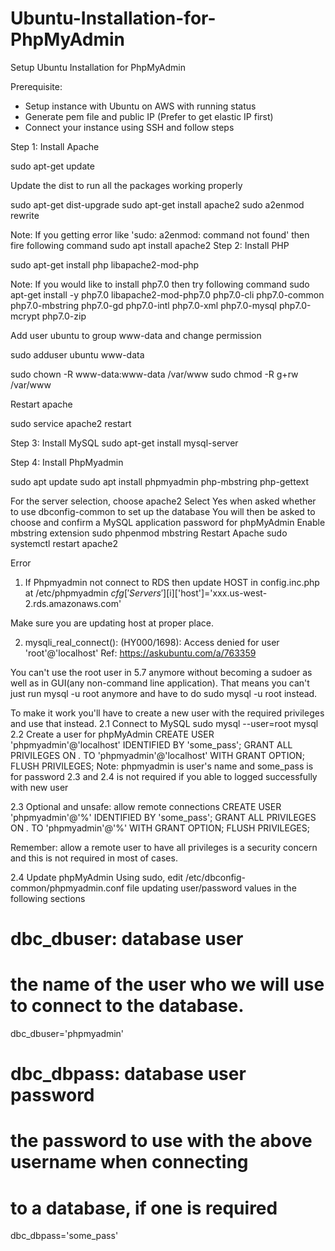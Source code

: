 # Ubuntu-Installation-for-PhpMyAdmin
Setup Ubuntu Installation for PhpMyAdmin

Prerequisite:
- Setup instance with Ubuntu on AWS with running status
- Generate pem file and public IP (Prefer to get elastic IP first)
- Connect your instance using SSH and follow steps

Step 1: Install Apache

sudo apt-get update

Update the dist to run all the packages working properly 

sudo apt-get dist-upgrade
sudo apt-get install apache2
sudo a2enmod rewrite

Note: 
If you getting error like 'sudo: a2enmod: command not found' then fire following command
sudo apt install apache2
Step 2: Install PHP

sudo apt-get install php libapache2-mod-php

Note:
If you would like to install php7.0 then try following command
sudo apt-get install -y php7.0 libapache2-mod-php7.0 php7.0-cli php7.0-common php7.0-mbstring php7.0-gd php7.0-intl php7.0-xml php7.0-mysql php7.0-mcrypt php7.0-zip

Add user ubuntu to group www-data and change permission

sudo adduser ubuntu www-data

sudo chown -R www-data:www-data /var/www
sudo chmod -R g+rw /var/www

Restart apache

sudo service apache2 restart

Step 3: Install MySQL
sudo apt-get install mysql-server

Step 4: Install PhpMyadmin

sudo apt update
sudo apt install phpmyadmin php-mbstring php-gettext

For the server selection, choose apache2
Select Yes when asked whether to use dbconfig-common to set up the database
You will then be asked to choose and confirm a MySQL application password for phpMyAdmin
Enable mbstring extension
sudo phpenmod mbstring
Restart Apache
sudo systemctl restart apache2

Error
1. If Phpmyadmin not connect to RDS then update HOST in config.inc.php at /etc/phpmyadmin
$cfg['Servers'][$i]['host']='xxx.us-west-2.rds.amazonaws.com'

Make sure you are updating host at proper place.

2. mysqli_real_connect(): (HY000/1698): Access denied for user 'root'@'localhost'
Ref: https://askubuntu.com/a/763359

You can't use the root user in 5.7 anymore without becoming a sudoer as well as in GUI(any non-command line application). That means you can't just run mysql -u root anymore and have to do sudo mysql -u root instead. 

To make it work you'll have to create a new user with the required privileges and use that instead.
2.1 Connect to MySQL
sudo mysql --user=root mysql
2.2 Create a user for phpMyAdmin
CREATE USER 'phpmyadmin'@'localhost' IDENTIFIED BY 'some_pass';
GRANT ALL PRIVILEGES ON *.* TO 'phpmyadmin'@'localhost' WITH GRANT OPTION;
FLUSH PRIVILEGES;
Note: 
phpmyadmin is user's name and some_pass is for password
2.3 and 2.4 is not required if you able to logged successfully with new user

2.3 Optional and unsafe: allow remote connections
CREATE USER 'phpmyadmin'@'%' IDENTIFIED BY 'some_pass';
GRANT ALL PRIVILEGES ON *.* TO 'phpmyadmin'@'%' WITH GRANT OPTION;
FLUSH PRIVILEGES;

Remember: allow a remote user to have all privileges is a security concern and this is not required in most of cases.

2.4 Update phpMyAdmin
Using sudo, edit /etc/dbconfig-common/phpmyadmin.conf file updating user/password values in the following sections
# dbc_dbuser: database user
#       the name of the user who we will use to connect to the database.
dbc_dbuser='phpmyadmin'

# dbc_dbpass: database user password
#       the password to use with the above username when connecting
#       to a database, if one is required
dbc_dbpass='some_pass'
